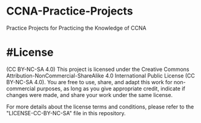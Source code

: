 # CCNA-Practice-Projects
Practice Projects for Practicing the Knowledge of CCNA

#License
=======
(CC BY-NC-SA 4.0)
This project is licensed under the Creative Commons Attribution-NonCommercial-ShareAlike 4.0 International Public License (CC BY-NC-SA 4.0). You are free to use, share, and adapt this work for non-commercial purposes, as long as you give appropriate credit, indicate if changes were made, and share your work under the same license.

For more details about the license terms and conditions, please refer to the "LICENSE-CC-BY-NC-SA" file in this repository.
